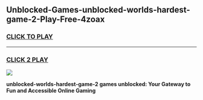 
## Unblocked-Games-unblocked-worlds-hardest-game-2-Play-Free-4zoax
<h3>
<a href="https://premium76.site?title=unblocked-worlds-hardest-game-2&ref=22A">CLICK TO PLAY</a></h3>
<hr>

<h3>
<a href="https://premium76.site?title=unblocked-worlds-hardest-game-2&ref=22A">CLICK 2 PLAY</a>
  
</h3>

<a href="https://premium76.site?title=unblocked-worlds-hardest-game-2&ref=22A"><img src="https://clearcache.store/games.png"></a>


**unblocked-worlds-hardest-game-2 games unblocked: Your Gateway to Fun and Accessible Online Gaming**
